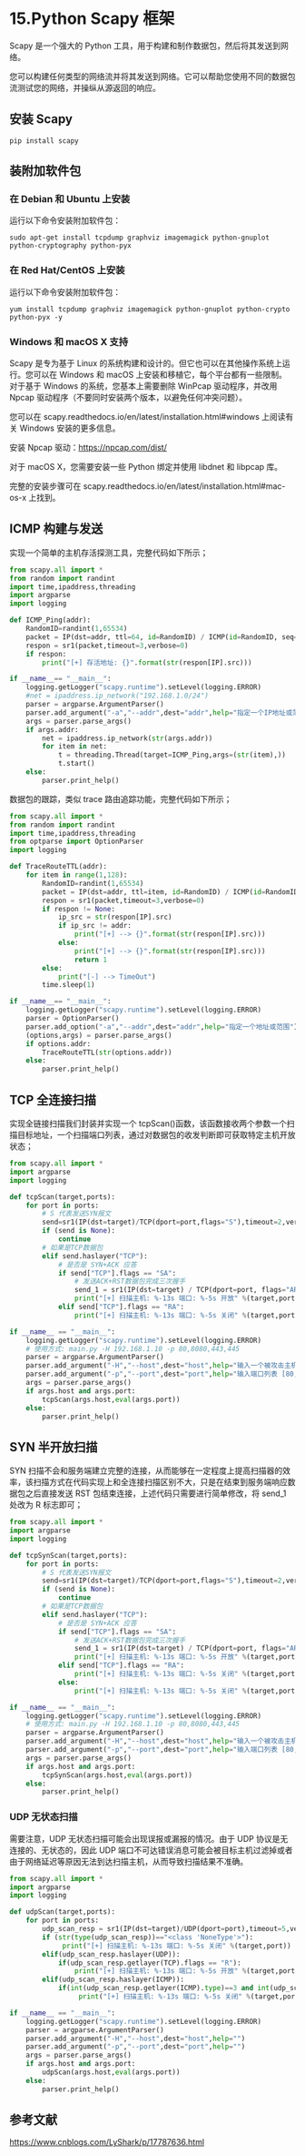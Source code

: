 # 15.Python Scapy 框架

Scapy 是一个强大的 Python 工具，用于构建和制作数据包，然后将其发送到网络。

您可以构建任何类型的网络流并将其发送到网络。它可以帮助您使用不同的数据包流测试您的网络，并操纵从源返回的响应。

## 安装 Scapy

```shell
pip install scapy
```

## 装附加软件包

### 在 Debian 和 Ubuntu 上安装

运行以下命令安装附加软件包：

```shell
sudo apt-get install tcpdump graphviz imagemagick python-gnuplot python-cryptography python-pyx
```

### 在 Red Hat/CentOS 上安装

运行以下命令安装附加软件包：

```shell
yum install tcpdump graphviz imagemagick python-gnuplot python-crypto python-pyx -y
```

### Windows 和 macOS X 支持

Scapy 是专为基于 Linux 的系统构建和设计的。但它也可以在其他操作系统上运行。您可以在 Windows 和 macOS 上安装和移植它，每个平台都有一些限制。
对于基于 Windows 的系统，您基本上需要删除 WinPcap 驱动程序，并改用 Npcap 驱动程序（不要同时安装两个版本，以避免任何冲突问题）。

您可以在 scapy.readthedocs.io/en/latest/installation.html#windows 上阅读有关 Windows 安装的更多信息。

安装 Npcap 驱动：https://npcap.com/dist/

对于 macOS X，您需要安装一些 Python 绑定并使用 libdnet 和 libpcap 库。

完整的安装步骤可在 scapy.readthedocs.io/en/latest/installation.html#mac-os-x 上找到。

## ICMP 构建与发送

实现一个简单的主机存活探测工具，完整代码如下所示；

```python
from scapy.all import *
from random import randint
import time,ipaddress,threading
import argparse
import logging

def ICMP_Ping(addr):
    RandomID=randint(1,65534)
    packet = IP(dst=addr, ttl=64, id=RandomID) / ICMP(id=RandomID, seq=RandomID) / "hello lyshark"
    respon = sr1(packet,timeout=3,verbose=0)
    if respon:
        print("[+] 存活地址: {}".format(str(respon[IP].src)))

if __name__== "__main__":
    logging.getLogger("scapy.runtime").setLevel(logging.ERROR)
    #net = ipaddress.ip_network("192.168.1.0/24")
    parser = argparse.ArgumentParser()
    parser.add_argument("-a","--addr",dest="addr",help="指定一个IP地址或范围")
    args = parser.parse_args()
    if args.addr:
        net = ipaddress.ip_network(str(args.addr))
        for item in net:
            t = threading.Thread(target=ICMP_Ping,args=(str(item),))
            t.start()
    else:
        parser.print_help()

```

数据包的跟踪，类似 trace 路由追踪功能，完整代码如下所示；

```python
from scapy.all import *
from random import randint
import time,ipaddress,threading
from optparse import OptionParser
import logging

def TraceRouteTTL(addr):
    for item in range(1,128):
        RandomID=randint(1,65534)
        packet = IP(dst=addr, ttl=item, id=RandomID) / ICMP(id=RandomID, seq=RandomID)
        respon = sr1(packet,timeout=3,verbose=0)
        if respon != None:
            ip_src = str(respon[IP].src)
            if ip_src != addr:
                print("[+] --> {}".format(str(respon[IP].src)))
            else:
                print("[+] --> {}".format(str(respon[IP].src)))
                return 1
        else:
            print("[-] --> TimeOut")
        time.sleep(1)

if __name__== "__main__":
    logging.getLogger("scapy.runtime").setLevel(logging.ERROR)
    parser = OptionParser()
    parser.add_option("-a","--addr",dest="addr",help="指定一个地址或范围")
    (options,args) = parser.parse_args()
    if options.addr:
        TraceRouteTTL(str(options.addr))
    else:
        parser.print_help()
```

## TCP 全连接扫描

实现全链接扫描我们封装并实现一个 tcpScan()函数，该函数接收两个参数一个扫描目标地址，一个扫描端口列表，通过对数据包的收发判断即可获取特定主机开放状态；

```python
from scapy.all import *
import argparse
import logging

def tcpScan(target,ports):
    for port in ports:
        # S 代表发送SYN报文
        send=sr1(IP(dst=target)/TCP(dport=port,flags="S"),timeout=2,verbose=0)
        if (send is None):
            continue
        # 如果是TCP数据包
        elif send.haslayer("TCP"):
            # 是否是 SYN+ACK 应答
            if send["TCP"].flags == "SA":
                # 发送ACK+RST数据包完成三次握手
                send_1 = sr1(IP(dst=target) / TCP(dport=port, flags="AR"), timeout=2, verbose=0)
                print("[+] 扫描主机: %-13s 端口: %-5s 开放" %(target,port))
            elif send["TCP"].flags == "RA":
                print("[+] 扫描主机: %-13s 端口: %-5s 关闭" %(target,port))

if __name__ == "__main__":
    logging.getLogger("scapy.runtime").setLevel(logging.ERROR)
    # 使用方式: main.py -H 192.168.1.10 -p 80,8080,443,445
    parser = argparse.ArgumentParser()
    parser.add_argument("-H","--host",dest="host",help="输入一个被攻击主机IP地址")
    parser.add_argument("-p","--port",dest="port",help="输入端口列表 [80,443,135]")
    args = parser.parse_args()
    if args.host and args.port:
        tcpScan(args.host,eval(args.port))
    else:
        parser.print_help()
```

## SYN 半开放扫描

SYN 扫描不会和服务端建立完整的连接，从而能够在一定程度上提高扫描器的效率，该扫描方式在代码实现上和全连接扫描区别不大，只是在结束到服务端响应数据包之后直接发送 RST 包结束连接，上述代码只需要进行简单修改，将 send_1 处改为 R 标志即可；

```python
from scapy.all import *
import argparse
import logging

def tcpSynScan(target,ports):
    for port in ports:
        # S 代表发送SYN报文
        send=sr1(IP(dst=target)/TCP(dport=port,flags="S"),timeout=2,verbose=0)
        if (send is None):
            continue
        # 如果是TCP数据包
        elif send.haslayer("TCP"):
            # 是否是 SYN+ACK 应答
            if send["TCP"].flags == "SA":
                # 发送ACK+RST数据包完成三次握手
                send_1 = sr1(IP(dst=target) / TCP(dport=port, flags="AR"), timeout=2, verbose=0)
                print("[+] 扫描主机: %-13s 端口: %-5s 开放" %(target,port))
            elif send["TCP"].flags == "RA":
                print("[+] 扫描主机: %-13s 端口: %-5s 关闭" %(target,port))
            else:
                print("[+] 扫描主机: %-13s 端口: %-5s 关闭" %(target,port))

if __name__ == "__main__":
    logging.getLogger("scapy.runtime").setLevel(logging.ERROR)
    # 使用方式: main.py -H 192.168.1.10 -p 80,8080,443,445
    parser = argparse.ArgumentParser()
    parser.add_argument("-H","--host",dest="host",help="输入一个被攻击主机IP地址")
    parser.add_argument("-p","--port",dest="port",help="输入端口列表 [80,443,135]")
    args = parser.parse_args()
    if args.host and args.port:
        tcpSynScan(args.host,eval(args.port))
    else:
        parser.print_help()
```

### UDP 无状态扫描

需要注意，UDP 无状态扫描可能会出现误报或漏报的情况。由于 UDP 协议是无连接的、无状态的，因此 UDP 端口不可达错误消息可能会被目标主机过滤掉或者由于网络延迟等原因无法到达扫描主机，从而导致扫描结果不准确。

```python
from scapy.all import *
import argparse
import logging

def udpScan(target,ports):
    for port in ports:
        udp_scan_resp = sr1(IP(dst=target)/UDP(dport=port),timeout=5,verbose=0)
        if (str(type(udp_scan_resp))=="<class 'NoneType'>"):
             print("[+] 扫描主机: %-13s 端口: %-5s 关闭" %(target,port))
        elif(udp_scan_resp.haslayer(UDP)):
            if(udp_scan_resp.getlayer(TCP).flags == "R"):
                print("[+] 扫描主机: %-13s 端口: %-5s 开放" %(target,port))
        elif(udp_scan_resp.haslayer(ICMP)):
            if(int(udp_scan_resp.getlayer(ICMP).type)==3 and int(udp_scan_resp.getlayer(ICMP).code) in [1,2,3,9,10,13]):
                 print("[+] 扫描主机: %-13s 端口: %-5s 关闭" %(target,port))

if __name__ == "__main__":
    logging.getLogger("scapy.runtime").setLevel(logging.ERROR)
    parser = argparse.ArgumentParser()
    parser.add_argument("-H","--host",dest="host",help="")
    parser.add_argument("-p","--port",dest="port",help="")
    args = parser.parse_args()
    if args.host and args.port:
        udpScan(args.host,eval(args.port))
    else:
        parser.print_help()
```

## 参考文献

https://www.cnblogs.com/LyShark/p/17787636.html
